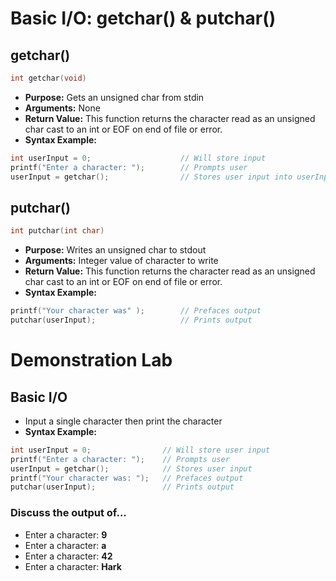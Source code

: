 # Basic I/O: getchar\(\) & putchar\(\)

## getchar\(\)

```c
int getchar(void)
```

* **Purpose:** Gets an unsigned char from stdin
* **Arguments:** None
* **Return Value:** This function returns the character read as an unsigned char cast to an int or EOF on end of file or error. 
* **Syntax Example:**

```c
int userInput = 0;                    // Will store input
printf("Enter a character: ");        // Prompts user
userInput = getchar();                // Stores user input into userInput
```

## putchar\(\)

```c
int putchar(int char)
```

* **Purpose:** Writes an unsigned char to stdout
* **Arguments:** Integer value of character to write
* **Return Value:** This function returns the character read as an unsigned char cast to an int or EOF on end of file or error.
* **Syntax Example:**

```c
printf("Your character was" );        // Prefaces output
putchar(userInput);                   // Prints output
```

# Demonstration Lab

## Basic I/O

* Input a single character then print the character
* **Syntax Example:**

```c
int userInput = 0;                // Will store user input
printf("Enter a character: ");    // Prompts user
userInput = getchar();            // Stores user input
printf("Your character was: ");   // Prefaces output
putchar(userInput);               // Prints output
```

### Discuss the output of...

* Enter a character: **9**
* Enter a character: **a**
* Enter a character: **42**
* Enter a character: **Hark**



